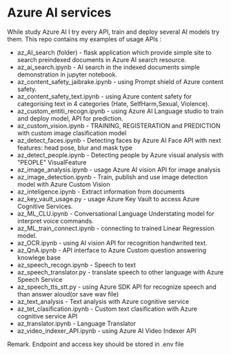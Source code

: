 ﻿# Azure  AI services

While study Azure AI I try every API, train and deploy several AI models try them. This repo contains my examples of usage APIs :
* az_AI_search (folder) - flask application which provide simple site to search preindexed documents in Azure AI search resource.
* az_ai_search.ipynb - AI search in the indexed documents simple demonstration in jupyter notebook.
* az_content_safety_jaibrake.ipynb - using Prompt shield of Azure content safety.
* az_content_safety_text.ipynb - using Azure content safety for categorising text in 4 categories (Hate, SelfHarm,Sexual, Violence).
* az_custom_entiti_recogn.ipynb - using Azure AI Language studio to train and deploy model, API for prediction.
* az_custom_vision.ipynb - TRAINING, REGISTERATION and PREDICTION with custom image clasification model
* az_detect_faces.ipynb - Detecting faces by Azure AI Face API with next features: head pose, blur and mask type
* az_detect_people.ipynb - Detecting people by Azure visual analysis with "PEOPLE" VisualFeature
* az_image_analysis.ipynb - usage Azure AI vision API for image analysis
* az_image_detection.ipynb - Train, publish and use image detection model with Azure Custom Vision
* az_inteligence.ipynb - Extract information from documents
* az_key_vault_usage.py - usage Azure Key Vault to access Azure Cognitive Services.
* az_ML_CLU.ipynb - Conversational Language Understating model for interpret voice commands.
* az_ML_train_connect.ipynb - connecting to trained Linear Regression model.
* az_OCR.ipynb - using AI vision API for recognition handwrited text.
* az_QnA.ipynb - API interface to Azure Custom question answering knowlege base
* az_speech_recogn.ipynb - Speech to text
* az_speech_translator.py - translate speech to other language with Azure Speech Service
* az_speech_tts_stt.py - using Azure SDK API for recognize speech and than answer aloud(or save wav file)
* az_text_analysis - Text analysis with Azure cognitive service 
* az_tet_clasification.ipynb - Custom text clasification with Azure cognitive service API
* az_translator.ipynb - Language Translator
* az_video_indexer_API.ipynb - using Azure AI Video Indexer API

Remark. Endpoint and access key should be stored in .env file
